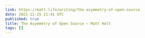 ```yaml
---
link: https://matt.life/writing/the-asymmetry-of-open-source
date: 2021-12-25 21:41 UTC
published: true
title: The Asymmetry of Open Source — Matt Holt
tags: []
---
```



